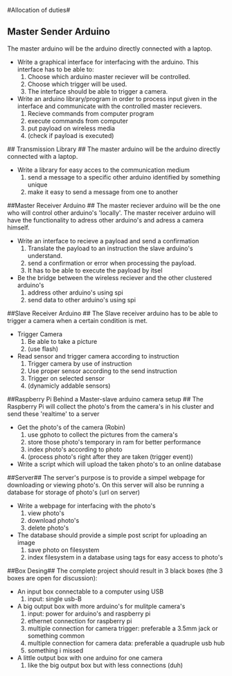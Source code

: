  
#Allocation of duties#
## Master Sender Arduino ##
The master arduino will be the arduino directly connected with a laptop. <br/>
<ul>
	<li>
	Write a graphical interface for interfacing with the arduino. This interface has to be able to:
		<ol>
			<li>
				Choose which arduino master reciever will be controlled.
			</li>
			<li>
				Choose which trigger will be used.
			</li>
			<li>
				The interface should be able to trigger a camera. 
			</li>
		</ol>
	</li>
	<li>
		Write an arduino library/program in order to process input given in the interface and communicate with the controlled master recievers.
			<ol>
				<li>
					Recieve commands from computer program
				</li>	
				<li>
					execute commands from computer
				</li>
				<li>
					put payload on wireless media
				</li>
				<li>
					(check if payload is executed)
				</li>
			</ol>
	</li>
</ul>
## Transmission Library ##
The master arduino will be the arduino directly connected with a laptop. <br/>
<ul>
	<li>
	Write a library for easy acces to the communication medium
		<ol>
			<li>
				send a message to a specific other arduino identified by something unique
			</li>
			<li>
				make it easy to send a message from one to another			
			</li>
		</ol>
	</li>	
</ul>
##Master Receiver Arduino ##
The master reciever arduino will be the one who will control other arduino's 'locally'. The master receiver arduino will have the functionality to adress other arduino's and adress a camera himself.
<ul>
	<li>
	Write an interface to recieve a payload and send a confirmation
		<ol>
			<li>
				Translate the payload to an instruction the slave arduino's understand.
			</li>
			<li>
				send a confirmation or error when processing the payload.
			</li>
			<li>
				It has to be able to execute the payload by itsel
			</li>
		</ol>
	</li>
	<li>
		Be the bridge between the wireless reciever and the other clustered arduino's
			<ol>
				<li>
					address other arduino's using spi
				</li>	
				<li>
					send data to other arduino's using spi
				</li>				
			</ol>
	</li>
</ul>
##Slave Receiver Arduino ##
The Slave receiver arduino has to be able to trigger a camera when a certain condition is met.
<ul>
	<li>
	Trigger Camera
		<ol>
			<li>
				Be able to take a picture
			</li>
			<li>
				(use flash)
			</li>
		</ol>
	</li>
	<li>
	Read sensor and trigger camera according to instruction
			<ol>
				<li>
					Trigger camera by use of instruction
				</li>	
				<li>
					Use proper sensor according to the send instruction 
				</li>
				<li>
					Trigger on selected sensor
				</li>
				<li>
					(dynamicly addable sensors)
				</li>
			</ol>
	</li>
</ul>
##Raspberry Pi Behind a Master-slave arduino camera setup ##
The Raspberry Pi will collect the photo's from the camera's in his cluster and send these 'realtime' to a server
<ul>
	<li>
	Get the photo's of the camera (Robin)
		<ol>
			<li>
				use gphoto to collect the pictures from the camera's
			</li>
			<li>
				store those photo's temporary in ram for better performance
			</li>
			<li>
				index photo's according to photo
			</li>
			<li>
				(process photo's right after they are taken (trigger event))
			</li>
		</ol>
	</li>
	<li>
		Write a script which will upload the taken photo's to an online database
	</li>
</ul>
##Server##
The server's purpose is to provide a simpel webpage for downloading or viewing photo's. On this server will also be running a database for storage of photo's (url on server)
<ul>
	<li>
	Write a webpage for interfacing with the photo's
		<ol>
			<li>
				view photo's
			</li>
			<li>
				download photo's
			</li>
			<li>
				delete photo's
			</li>
		</ol>
	</li>
	<li>
		The database should provide a simple post script for uploading an image
			<ol>
				<li>
					save photo on filesystem
				</li>	
				<li>
					index filesystem in a database using tags for easy access to photo's
				</li>
			</ol>
	</li>
</ul>
##Box Desing##
The complete project should result in 3 black boxes (the 3 boxes are open for discussion):
<ul>
	<li>
		An input box connectable to a computer using USB
		<ol>
			<li>
				input: single usb-B
			</li>
		</ol>		
	</li>
	<li>
		A big output box with more arduino's for mulitple camera's
		<ol>
			<li>
				input: power for arduino's and raspberry pi
			</li>
			<li>
				ethernet connection for raspberry pi 
			</li>
			<li>
				multiple connection for camera trigger: preferable a 3.5mm jack or something common
			</li>
			<li>
				multiple connection for camera data: preferable a quadruple usb hub
			</li>
			<li>
				something i missed
			</li>
		</ol>
	</li>
	<li>	
		A little output box with one arduino for one camera
		<ol>
			<li>
				like the big output box but with less connections (duh)
			</li>
		</ol>
	</li>
</ul>


